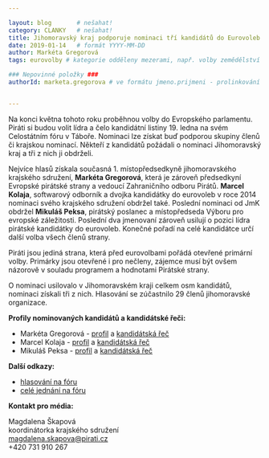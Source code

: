 ```yaml
---

layout: blog       # nešahat!
category: CLANKY   # nešahat!
title: Jihomoravský kraj podporuje nominaci tří kandidátů do Eurovoleb
date: 2019-01-14   # formát YYYY-MM-DD
author: Markéta Gregorová
tags: eurovolby # kategorie odděleny mezerami, např. volby zemědělství životní-prostředí piráti (viz https://jihomoravsky.pirati.cz/tags/)

### Nepovinné položky ###
authorId: marketa.gregorova # ve formátu jmeno.prijmeni - prolinkování s profilem přes uid


---
```


Na konci května tohoto roku proběhnou volby do Evropského parlamentu. Piráti si budou volit lídra a čelo kandidátní listiny 19. ledna na svém Celostátním fóru v Táboře. Nominaci lze získat buď podporou skupiny členů či krajskou nominací. Někteří z kandidátů požádali o nominaci Jihomoravský kraj a tři z nich ji obdrželi.

Nejvíce hlasů získala současná 1. místopředsedkyně jihomoravského krajského sdružení, **Markéta Gregorová**, která je zároveň předsedkyní Evropské pirátské strany a vedoucí Zahraničního odboru Pirátů. **Marcel Kolaja**, softwarový odborník a dvojka kandidátky do eurovoleb v roce 2014 nominaci svého krajského sdružení obdržel také. Poslední nominaci od JmK obdržel **Mikuláš Peksa**, pirátský poslanec a místopředseda Výboru pro evropské záležitosti. Poslední dva jmenovaní zároveň usilují o pozici lídra pirátské kandidátky do eurovoleb. Konečné pořadí na celé kandidátce určí další volba všech členů strany.

Piráti jsou jediná strana, která před eurovolbami pořádá otevřené primární volby. Primárky jsou otevřené i pro nečleny, zájemce musí být ovšem názorově v souladu programem a hodnotami Pirátské strany.  

O nominaci usilovalo v Jihomoravském kraji celkem osm kandidátů, nominaci získali tři z nich. Hlasování se zúčastnilo 29 členů jihomoravské organizace.

**Profily nominovaných kandidátů a kandidátské řeči:**
* Markéta Gregorová - [profil](https://wiki.pirati.cz/lide/marketa_gregorova) a [kandidátská řeč](https://forum.pirati.cz/viewtopic.php?p=594104#p594104)
* Marcel Kolaja - [profil](https://wiki.pirati.cz/lide/marcel_kolaja) a [kandidátská řeč](https://forum.pirati.cz/viewtopic.php?p=594510#p594510)
* Mikuláš Peksa - [profil](https://www.pirati.cz/lide/mikulas-peksa/) a [kandidátská řeč](https://forum.pirati.cz/viewtopic.php?p=596313#p596313)

**Další odkazy:**
* [hlasování na fóru](https://forum.pirati.cz/viewtopic.php?f=411&t=45248)
* [celé jednání na fóru](https://forum.pirati.cz/viewtopic.php?f=411&t=44874)

**Kontakt pro média:**

Magdalena Škapová  
koordinátorka krajského sdružení  
[magdalena.skapova@pirati.cz](mailto:magdalena.skapova@pirati.cz)  
+420 731 910 267
